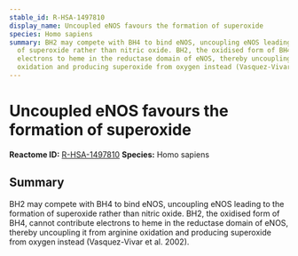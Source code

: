 ```yaml
---
stable_id: R-HSA-1497810
display_name: Uncoupled eNOS favours the formation of superoxide
species: Homo sapiens
summary: BH2 may compete with BH4 to bind eNOS, uncoupling eNOS leading to the formation
  of superoxide rather than nitric oxide. BH2, the oxidised form of BH4, cannot contribute
  electrons to heme in the reductase domain of eNOS, thereby uncoupling it from arginine
  oxidation and producing superoxide from oxygen instead (Vasquez-Vivar et al. 2002).
---
```


# Uncoupled eNOS favours the formation of superoxide
**Reactome ID:** [R-HSA-1497810](https://reactome.org/content/detail/R-HSA-1497810)
**Species:** Homo sapiens

## Summary

BH2 may compete with BH4 to bind eNOS, uncoupling eNOS leading to the formation of superoxide rather than nitric oxide. BH2, the oxidised form of BH4, cannot contribute electrons to heme in the reductase domain of eNOS, thereby uncoupling it from arginine oxidation and producing superoxide from oxygen instead (Vasquez-Vivar et al. 2002).
